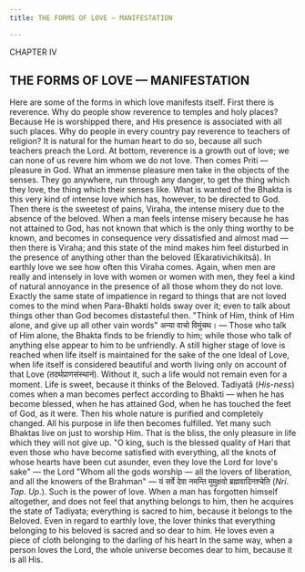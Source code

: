 ```yaml
---
title: THE FORMS OF LOVE — MANIFESTATION

---
```





  

CHAPTER IV

## THE FORMS OF LOVE — MANIFESTATION

Here are some of the forms in which love manifests itself. First there
is reverence. Why do people show reverence to temples and holy places?
Because He is worshipped there, and His presence is associated with all
such places. Why do people in every country pay reverence to teachers of
religion? It is natural for the human heart to do so, because all such
teachers preach the Lord. At bottom, reverence is a growth out of love;
we can none of us revere him whom we do not love. Then comes Priti —
pleasure in God. What an immense pleasure men take in the objects of the
senses. They go anywhere, run through any danger, to get the thing which
they love, the thing which their senses like. What is wanted of the
Bhakta is this very kind of intense love which has, however, to be
directed to God. Then there is the sweetest of pains, Viraha, the
intense misery due to the absence of the beloved. When a man feels
intense misery because he has not attained to God, has not known that
which is the only thing worthy to be known, and becomes in consequence
very dissatisfied and almost mad — then there is Viraha; and this state
of the mind makes him feel disturbed in the presence of anything other
than the beloved (Ekarativichikitsâ). In earthly love we see how often
this Viraha comes. Again, when men are really and intensely in love with
women or women with men, they feel a kind of natural annoyance in the
presence of all those whom they do not love. Exactly the same state of
impatience in regard to things that are not loved comes to the mind when
Para-Bhakti holds sway over it; even to talk about things other than God
becomes distasteful then. "Think of Him, think of Him alone, and give up
all other vain words" अन्या वाचो विमुंचथ। — Those who talk of Him alone,
the Bhakta finds to be friendly to him; while those who talk of anything
else appear to him to be unfriendly. A still higher stage of love is
reached when life itself is maintained for the sake of the one Ideal of
Love, when life itself is considered beautiful and worth living only on
account of that Love (तदर्थप्राणसंस्थानं). Without it, such a life would
not remain even for a moment. Life is sweet, because it thinks of the
Beloved. Tadiyatâ (*His-ness*) comes when a man becomes perfect
according to Bhakti — when he has become blessed, when he has attained
God, when he has touched the feet of God, as it were. Then his whole
nature is purified and completely changed. All his purpose in life then
becomes fulfilled. Yet many such Bhaktas live on just to worship Him.
That is the bliss, the only pleasure in life which they will not give
up. "O king, such is the blessed quality of Hari that even those who
have become satisfied with everything, all the knots of whose hearts
have been cut asunder, even they love the Lord for love's sake" — the
Lord "Whom all the gods worship — all the lovers of liberation, and all
the knowers of the Brahman" — यं सर्वे देवा नमन्ति मुमुक्षवो
ब्रह्मवादिनश्चेति (*Nri*. *Tap*. *Up*.). Such is the power of love. When
a man has forgotten himself altogether, and does not feel that anything
belongs to him, then he acquires the state of Tadiyata; everything is
sacred to him, because it belongs to the Beloved. Even in regard to
earthly love, the lover thinks that everything belonging to his beloved
is sacred and so dear to him. He loves even a piece of cloth belonging
to the darling of his heart In the same way, when a person loves the
Lord, the whole universe becomes dear to him, because it is all His.


